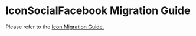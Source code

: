 # IconSocialFacebook Migration Guide

Please refer to the [Icon Migration Guide.](../Icon.migration.md)
